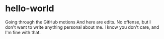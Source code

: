 # hello-world
Going through the GitHub motions
And here are edits. No offense, but I don't want to write anything personal about me. I know you don't care, and I'm fine with that.
